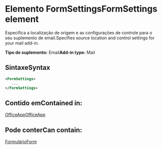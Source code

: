 # <a name="formsettings-element"></a><span data-ttu-id="0348a-101">Elemento FormSettings</span><span class="sxs-lookup"><span data-stu-id="0348a-101">FormSettings element</span></span>

<span data-ttu-id="0348a-102">Especifica a localização de origem e as configurações de controle para o seu suplemento de email.</span><span class="sxs-lookup"><span data-stu-id="0348a-102">Specifies source location and control settings for your mail add-in.</span></span>

<span data-ttu-id="0348a-103">**Tipo de suplemento:** Email</span><span class="sxs-lookup"><span data-stu-id="0348a-103">**Add-in type:** Mail</span></span>

## <a name="syntax"></a><span data-ttu-id="0348a-104">Sintaxe</span><span class="sxs-lookup"><span data-stu-id="0348a-104">Syntax</span></span>

```XML
<FormSettings>
   ...
</FormSettings>
```

## <a name="contained-in"></a><span data-ttu-id="0348a-105">Contido em</span><span class="sxs-lookup"><span data-stu-id="0348a-105">Contained in:</span></span>

[<span data-ttu-id="0348a-106">OfficeApp</span><span class="sxs-lookup"><span data-stu-id="0348a-106">OfficeApp</span></span>](officeapp.md)

## <a name="can-contain"></a><span data-ttu-id="0348a-107">Pode conter</span><span class="sxs-lookup"><span data-stu-id="0348a-107">Can contain:</span></span>

[<span data-ttu-id="0348a-108">Formulário</span><span class="sxs-lookup"><span data-stu-id="0348a-108">Form</span></span>](form.md)

